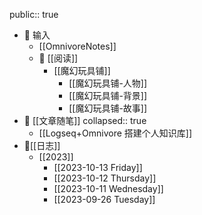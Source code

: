 public:: true

- 📲 输入
	- [[OmnivoreNotes]]
	- 📖 [[阅读]]
		- [[魔幻玩具铺]]
			- [[魔幻玩具铺-人物]]
			- [[魔幻玩具铺-背景]]
			- [[魔幻玩具铺-故事]]
- 💬 [[文章随笔]]
  collapsed:: true
	- [[Logseq+Omnivore 搭建个人知识库]]
- 📝[[日志]]
	- [[2023]]
		- [[2023-10-13 Friday]]
		- [[2023-10-12 Thursday]]
		- [[2023-10-11 Wednesday]]
		- [[2023-09-26 Tuesday]]